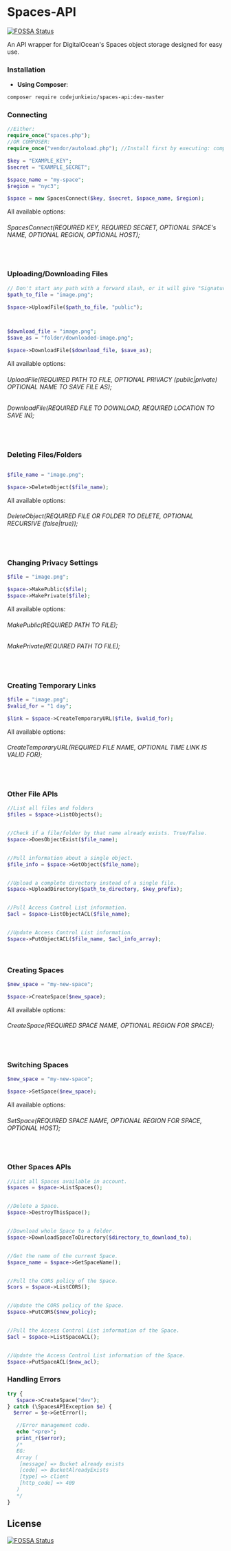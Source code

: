 # Spaces-API
[![FOSSA Status](https://app.fossa.io/api/projects/git%2Bgithub.com%2FSociallyDev%2FSpaces-API.svg?type=shield)](https://app.fossa.io/projects/git%2Bgithub.com%2FSociallyDev%2FSpaces-API?ref=badge_shield)

An API wrapper for DigitalOcean's Spaces object storage designed for easy use. 


### Installation
* **Using Composer**:
```sh
composer require codejunkieio/spaces-api:dev-master
```

### Connecting
```php
//Either:
require_once("spaces.php");
//OR COMPOSER:
require_once("vendor/autoload.php"); //Install first by executing: composer require SociallyDev/Spaces-API in your project's directory.

$key = "EXAMPLE_KEY";
$secret = "EXAMPLE_SECRET";

$space_name = "my-space";
$region = "nyc3";

$space = new SpacesConnect($key, $secret, $space_name, $region);
```

All available options: 
###### SpacesConnect(REQUIRED KEY, REQUIRED SECRET, OPTIONAL SPACE's NAME, OPTIONAL REGION, OPTIONAL HOST);



&nbsp;


### Uploading/Downloading Files
```php
// Don't start any path with a forward slash, or it will give "SignatureDoesNotMatch" exception
$path_to_file = "image.png";

$space->UploadFile($path_to_file, "public");



$download_file = "image.png";
$save_as = "folder/downloaded-image.png";

$space->DownloadFile($download_file, $save_as);
```
All available options: 
###### UploadFile(REQUIRED PATH TO FILE, OPTIONAL PRIVACY (public|private) OPTIONAL NAME TO SAVE FILE AS);
###### DownloadFile(REQUIRED FILE TO DOWNLOAD, REQUIRED LOCATION TO SAVE IN);



&nbsp;


### Deleting Files/Folders
```php

$file_name = "image.png";

$space->DeleteObject($file_name);
```
All available options: 
###### DeleteObject(REQUIRED FILE OR FOLDER TO DELETE, OPTIONAL RECURSIVE (false|true));




&nbsp;

### Changing Privacy Settings
```php
$file = "image.png";

$space->MakePublic($file);
$space->MakePrivate($file);

```
All available options: 
###### MakePublic(REQUIRED PATH TO FILE);
###### MakePrivate(REQUIRED PATH TO FILE);




&nbsp;

### Creating Temporary Links
```php
$file = "image.png";
$valid_for = "1 day";

$link = $space->CreateTemporaryURL($file, $valid_for);
```
All available options: 
###### CreateTemporaryURL(REQUIRED FILE NAME, OPTIONAL TIME LINK IS VALID FOR);


&nbsp;
&nbsp;

### Other File APIs
```php
//List all files and folders
$files = $space->ListObjects();


//Check if a file/folder by that name already exists. True/False.
$space->DoesObjectExist($file_name);


//Pull information about a single object.
$file_info = $space->GetObject($file_name);


//Upload a complete directory instead of a single file.
$space->UploadDirectory($path_to_directory, $key_prefix);


//Pull Access Control List information.
$acl = $space-ListObjectACL($file_name);


//Update Access Control List information.
$space->PutObjectACL($file_name, $acl_info_array);

```





&nbsp;
&nbsp;
&nbsp;
&nbsp;
&nbsp;


### Creating Spaces
```php
$new_space = "my-new-space";

$space->CreateSpace($new_space);
```
All available options: 
###### CreateSpace(REQUIRED SPACE NAME, OPTIONAL REGION FOR SPACE);


&nbsp;

### Switching Spaces
```php
$new_space = "my-new-space";

$space->SetSpace($new_space);
```
All available options: 
###### SetSpace(REQUIRED SPACE NAME, OPTIONAL REGION FOR SPACE, OPTIONAL HOST);


&nbsp;
&nbsp;

### Other Spaces APIs
```php
//List all Spaces available in account.
$spaces = $space->ListSpaces();


//Delete a Space.
$space->DestroyThisSpace();


//Download whole Space to a folder.
$space->DownloadSpaceToDirectory($directory_to_download_to);


//Get the name of the current Space.
$space_name = $space->GetSpaceName();


//Pull the CORS policy of the Space.
$cors = $space->ListCORS();


//Update the CORS policy of the Space.
$space->PutCORS($new_policy);


//Pull the Access Control List information of the Space.
$acl = $space->ListSpaceACL();


//Update the Access Control List information of the Space.
$space->PutSpaceACL($new_acl);
```




### Handling Errors

```php
try {
   $space->CreateSpace("dev");
} catch (\SpacesAPIException $e) {
  $error = $e->GetError();

   //Error management code.
   echo "<pre>";
   print_r($error);
   /*
   EG:
   Array (
    [message] => Bucket already exists
    [code] => BucketAlreadyExists
    [type] => client
    [http_code] => 409
   )
   */
}
```


## License
[![FOSSA Status](https://app.fossa.io/api/projects/git%2Bgithub.com%2FSociallyDev%2FSpaces-API.svg?type=large)](https://app.fossa.io/projects/git%2Bgithub.com%2FSociallyDev%2FSpaces-API?ref=badge_large)
